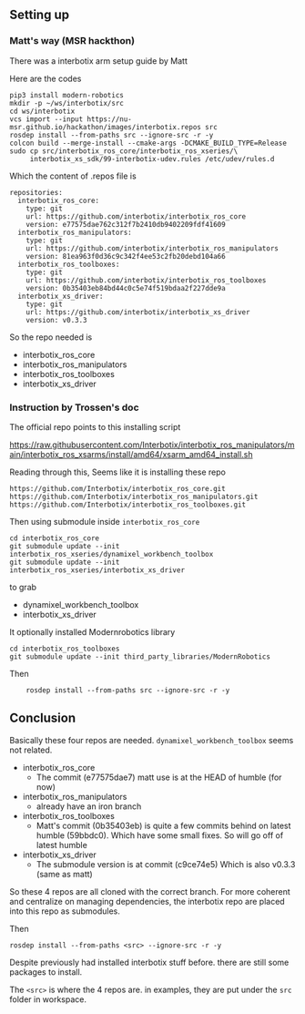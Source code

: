 

## Setting up 


### Matt's way (MSR hackthon)
There was a interbotix arm setup guide by Matt 

Here are the codes 

```
pip3 install modern-robotics
mkdir -p ~/ws/interbotix/src
cd ws/interbotix
vcs import --input https://nu-msr.github.io/hackathon/images/interbotix.repos src
rosdep install --from-paths src --ignore-src -r -y
colcon build --merge-install --cmake-args -DCMAKE_BUILD_TYPE=Release
sudo cp src/interbotix_ros_core/interbotix_ros_xseries/\
     interbotix_xs_sdk/99-interbotix-udev.rules /etc/udev/rules.d
```

Which the content of .repos file is 

```
repositories:
  interbotix_ros_core:
    type: git
    url: https://github.com/interbotix/interbotix_ros_core
    version: e77575dae762c312f7b2410db9402209fdf41609
  interbotix_ros_manipulators:
    type: git
    url: https://github.com/interbotix/interbotix_ros_manipulators
    version: 81ea963f0d36c9c342f4ee53c2fb20debd104a66
  interbotix_ros_toolboxes:
    type: git
    url: https://github.com/interbotix/interbotix_ros_toolboxes
    version: 0b35403eb84bd44c0c5e74f519bdaa2f227dde9a
  interbotix_xs_driver:
    type: git
    url: https://github.com/interbotix/interbotix_xs_driver
    version: v0.3.3
```

So the repo needed is 

* interbotix_ros_core
* interbotix_ros_manipulators
* interbotix_ros_toolboxes
* interbotix_xs_driver


### Instruction by Trossen's doc

The official repo points to this installing script 

https://raw.githubusercontent.com/Interbotix/interbotix_ros_manipulators/main/interbotix_ros_xsarms/install/amd64/xsarm_amd64_install.sh

Reading through this, Seems like it is installing these repo 

```
https://github.com/Interbotix/interbotix_ros_core.git
https://github.com/Interbotix/interbotix_ros_manipulators.git
https://github.com/Interbotix/interbotix_ros_toolboxes.git
```

Then using submodule inside `interbotix_ros_core`

```
cd interbotix_ros_core
git submodule update --init interbotix_ros_xseries/dynamixel_workbench_toolbox
git submodule update --init interbotix_ros_xseries/interbotix_xs_driver
```

to grab 
* dynamixel_workbench_toolbox
* interbotix_xs_driver

It optionally installed Modernrobotics library

```
cd interbotix_ros_toolboxes
git submodule update --init third_party_libraries/ModernRobotics
```

Then 
```
    rosdep install --from-paths src --ignore-src -r -y
```

## Conclusion 

Basically these four repos are needed. `dynamixel_workbench_toolbox` seems not related.
* interbotix_ros_core
    * The commit (e77575dae7) matt use is at the HEAD of humble (for now) 
* interbotix_ros_manipulators
    * already have an iron branch
* interbotix_ros_toolboxes
    * Matt's commit (0b35403eb) is quite a few commits behind on latest humble (59bbdc0). Which have some small fixes. So will go off of latest humble
* interbotix_xs_driver
    * The submodule version is at commit (c9ce74e5) Which is also v0.3.3 (same as matt)

So these 4 repos are all cloned with the correct branch. For more coherent and centralize on managing dependencies, the interbotix repo are placed into this repo as submodules.  


Then 

```
rosdep install --from-paths <src> --ignore-src -r -y
```

Despite previously had installed interbotix stuff before. there are still some packages to install. 

The `<src>` is where the 4 repos are. in examples, they are put under the `src` folder in workspace.

